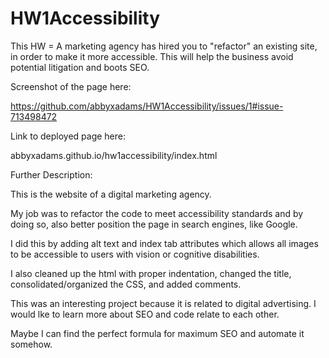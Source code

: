 # HW1Accessibility
This HW = A marketing agency has hired you to "refactor" an existing site, in order to make it more accessible. This will help the business avoid potential litigation and boots SEO.



Screenshot of the page here:

https://github.com/abbyxadams/HW1Accessibility/issues/1#issue-713498472


Link to deployed page here: 


abbyxadams.github.io/hw1accessibility/index.html



Further Description:

This is the website of a digital marketing agency. 

My job was to refactor the code to meet accessibility standards and by doing so, also better position the page in search engines, like Google.

I did this by adding alt text and index tab attributes which allows all images to be accessible to users with vision or cognitive disabilities.

I also cleaned up the html with proper indentation, changed the title, consolidated/organized the CSS, and added comments.





This was an interesting project because it is related to digital advertising. I would lke to learn more about SEO and code relate to each other. 

Maybe I can find the perfect formula for maximum SEO and automate it somehow. 












